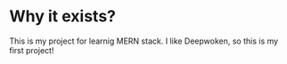 # Why it exists?
This is my project for learnig MERN stack. I like Deepwoken, so this is my first project!